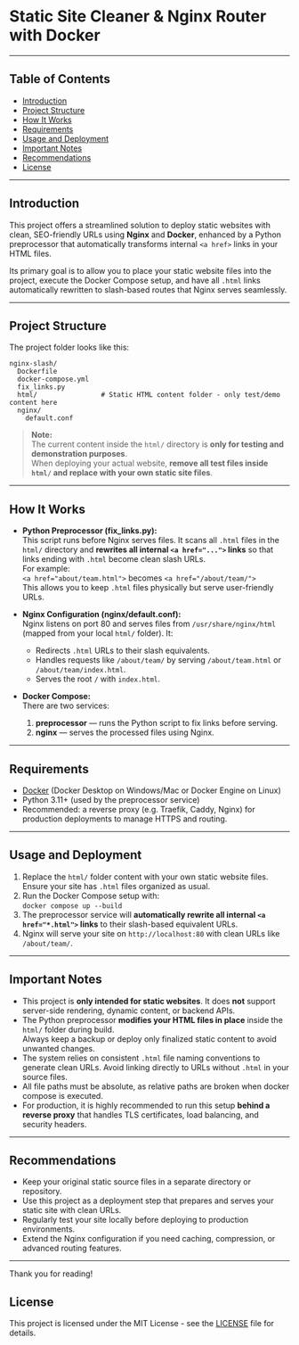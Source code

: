 # Static Site Cleaner & Nginx Router with Docker

---

## Table of Contents
- [Introduction](#introduction)  
- [Project Structure](#project-structure)  
- [How It Works](#how-it-works)  
- [Requirements](#requirements)  
- [Usage and Deployment](#usage-and-deployment)  
- [Important Notes](#important-notes)  
- [Recommendations](#recommendations)  
- [License](#license)

---

## Introduction

This project offers a streamlined solution to deploy static websites with clean, SEO-friendly URLs using **Nginx** and **Docker**, enhanced by a Python preprocessor that automatically transforms internal `<a href>` links in your HTML files.

Its primary goal is to allow you to place your static website files into the project, execute the Docker Compose setup, and have all `.html` links automatically rewritten to slash-based routes that Nginx serves seamlessly.

---

## Project Structure

The project folder looks like this:

```
nginx-slash/
  Dockerfile
  docker-compose.yml
  fix_links.py
  html/                # Static HTML content folder - only test/demo content here
  nginx/
    default.conf
```

> **Note:**  
> The current content inside the `html/` directory is **only for testing and demonstration purposes**.  
> When deploying your actual website, **remove all test files inside `html/` and replace with your own static site files**.

---

## How It Works

- **Python Preprocessor (fix_links.py):**  
  This script runs before Nginx serves files. It scans all `.html` files in the `html/` directory and **rewrites all internal `<a href="...">` links** so that links ending with `.html` become clean slash URLs.  
  For example:  
  `<a href="about/team.html">` becomes `<a href="/about/team/">`  
  This allows you to keep `.html` files physically but serve user-friendly URLs.

- **Nginx Configuration (nginx/default.conf):**  
  Nginx listens on port 80 and serves files from `/usr/share/nginx/html` (mapped from your local `html/` folder). It:  
  - Redirects `.html` URLs to their slash equivalents.  
  - Handles requests like `/about/team/` by serving `/about/team.html` or `/about/team/index.html`.  
  - Serves the root `/` with `index.html`.

- **Docker Compose:**  
  There are two services:  
  1. **preprocessor** — runs the Python script to fix links before serving.  
  2. **nginx** — serves the processed files using Nginx.

---

## Requirements

- [Docker](https://www.docker.com/get-started) (Docker Desktop on Windows/Mac or Docker Engine on Linux)  
- Python 3.11+ (used by the preprocessor service)  
- Recommended: a reverse proxy (e.g. Traefik, Caddy, Nginx) for production deployments to manage HTTPS and routing.

---

## Usage and Deployment

1. Replace the `html/` folder content with your own static website files. Ensure your site has `.html` files organized as usual.  
2. Run the Docker Compose setup with:  
   `docker compose up --build`  
3. The preprocessor service will **automatically rewrite all internal `<a href="*.html">` links** to their slash-based equivalent URLs.  
4. Nginx will serve your site on `http://localhost:80` with clean URLs like `/about/team/`.

---

## Important Notes

- This project is **only intended for static websites**. It does **not** support server-side rendering, dynamic content, or backend APIs.  
- The Python preprocessor **modifies your HTML files in place** inside the `html/` folder during build.  
  Always keep a backup or deploy only finalized static content to avoid unwanted changes.  
- The system relies on consistent `.html` file naming conventions to generate clean URLs. Avoid linking directly to URLs without `.html` in your source files.
- All file paths must be absolute, as relative paths are broken when docker compose is executed.
- For production, it is highly recommended to run this setup **behind a reverse proxy** that handles TLS certificates, load balancing, and security headers.

---

## Recommendations

- Keep your original static source files in a separate directory or repository.  
- Use this project as a deployment step that prepares and serves your static site with clean URLs.  
- Regularly test your site locally before deploying to production environments.  
- Extend the Nginx configuration if you need caching, compression, or advanced routing features.

---

Thank you for reading!

## License

This project is licensed under the MIT License - see the [LICENSE](LICENSE) file for details.
